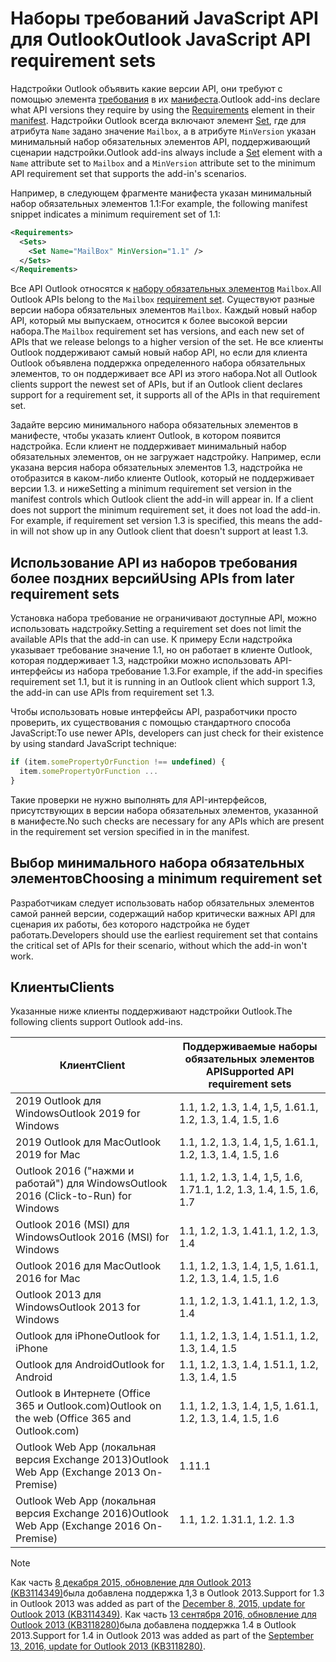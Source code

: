 # <a name="outlook-javascript-api-requirement-sets"></a><span data-ttu-id="54eef-101">Наборы требований JavaScript API для Outlook</span><span class="sxs-lookup"><span data-stu-id="54eef-101">Outlook JavaScript API requirement sets</span></span>

<span data-ttu-id="54eef-102">Надстройки Outlook объявить какие версии API, они требуют с помощью элемента [требования](/javascript/office/manifest/requirements) в их [манифеста](https://docs.microsoft.com/office/dev/add-ins/develop/add-in-manifests).</span><span class="sxs-lookup"><span data-stu-id="54eef-102">Outlook add-ins declare what API versions they require by using the [Requirements](/javascript/office/manifest/requirements) element in their [manifest](https://docs.microsoft.com/office/dev/add-ins/develop/add-in-manifests).</span></span> <span data-ttu-id="54eef-103">Надстройки Outlook всегда включают элемент [Set](/javascript/office/manifest/set), где для атрибута `Name` задано значение `Mailbox`, а в атрибуте `MinVersion` указан минимальный набор обязательных элементов API, поддерживающий сценарии надстройки.</span><span class="sxs-lookup"><span data-stu-id="54eef-103">Outlook add-ins always include a [Set](/javascript/office/manifest/set) element with a `Name` attribute set to `Mailbox` and a `MinVersion` attribute set to the minimum API requirement set that supports the add-in's scenarios.</span></span>

<span data-ttu-id="54eef-104">Например, в следующем фрагменте манифеста указан минимальный набор обязательных элементов 1.1:</span><span class="sxs-lookup"><span data-stu-id="54eef-104">For example, the following manifest snippet indicates a minimum requirement set of 1.1:</span></span>

```xml
<Requirements>
  <Sets>
    <Set Name="MailBox" MinVersion="1.1" />
  </Sets>
</Requirements>
```

<span data-ttu-id="54eef-105">Все API Outlook относятся к [набору обязательных элементов](https://docs.microsoft.com/office/dev/add-ins/develop/specify-office-hosts-and-api-requirements) `Mailbox`.</span><span class="sxs-lookup"><span data-stu-id="54eef-105">All Outlook APIs belong to the `Mailbox` [requirement set](https://docs.microsoft.com/office/dev/add-ins/develop/specify-office-hosts-and-api-requirements).</span></span> <span data-ttu-id="54eef-106">Существуют разные версии набора обязательных элементов `Mailbox`. Каждый новый набор API, который мы выпускаем, относится к более высокой версии набора.</span><span class="sxs-lookup"><span data-stu-id="54eef-106">The `Mailbox` requirement set has versions, and each new set of APIs that we release belongs to a higher version of the set.</span></span> <span data-ttu-id="54eef-107">Не все клиенты Outlook поддерживают самый новый набор API, но если для клиента Outlook объявлена поддержка определенного набора обязательных элементов, то он поддерживает все API из этого набора.</span><span class="sxs-lookup"><span data-stu-id="54eef-107">Not all Outlook clients support the newest set of APIs, but if an Outlook client declares support for a requirement set, it supports all of the APIs in that requirement set.</span></span>

<span data-ttu-id="54eef-p103">Задайте версию минимального набора обязательных элементов в манифесте, чтобы указать клиент Outlook, в котором появится надстройка. Если клиент не поддерживает минимальный набор обязательных элементов, он не загружает надстройку. Например, если указана версия набора обязательных элементов 1.3, надстройка не отобразится в каком-либо клиенте Outlook, который не поддерживает версии 1.3. и ниже</span><span class="sxs-lookup"><span data-stu-id="54eef-p103">Setting a minimum requirement set version in the manifest controls which Outlook client the add-in will appear in. If a client does not support the minimum requirement set, it does not load the add-in. For example, if requirement set version 1.3 is specified, this means the add-in will not show up in any Outlook client that doesn't support at least 1.3.</span></span>

## <a name="using-apis-from-later-requirement-sets"></a><span data-ttu-id="54eef-111">Использование API из наборов требования более поздних версий</span><span class="sxs-lookup"><span data-stu-id="54eef-111">Using APIs from later requirement sets</span></span>

<span data-ttu-id="54eef-112">Установка набора требование не ограничивают доступные API, можно использовать надстройку.</span><span class="sxs-lookup"><span data-stu-id="54eef-112">Setting a requirement set does not limit the available APIs that the add-in can use.</span></span> <span data-ttu-id="54eef-113">К примеру Если надстройка указывает требование значение 1.1, но он работает в клиенте Outlook, которая поддерживает 1.3, надстройки можно использовать API-интерфейсы из набора требование 1.3.</span><span class="sxs-lookup"><span data-stu-id="54eef-113">For example, if the add-in specifies requirement set 1.1, but it is running in an Outlook client which support 1.3, the add-in can use APIs from requirement set 1.3.</span></span>

<span data-ttu-id="54eef-114">Чтобы использовать новые интерфейсы API, разработчики просто проверить, их существования с помощью стандартного способа JavaScript:</span><span class="sxs-lookup"><span data-stu-id="54eef-114">To use newer APIs, developers can just check for their existence by using standard JavaScript technique:</span></span>

```js
if (item.somePropertyOrFunction !== undefined) {
  item.somePropertyOrFunction ...
}
```

<span data-ttu-id="54eef-115">Такие проверки не нужно выполнять для API-интерфейсов, присутствующих в версии набора обязательных элементов, указанной в манифесте.</span><span class="sxs-lookup"><span data-stu-id="54eef-115">No such checks are necessary for any APIs which are present in the requirement set version specified in in the manifest.</span></span>

## <a name="choosing-a-minimum-requirement-set"></a><span data-ttu-id="54eef-116">Выбор минимального набора обязательных элементов</span><span class="sxs-lookup"><span data-stu-id="54eef-116">Choosing a minimum requirement set</span></span>

<span data-ttu-id="54eef-117">Разработчикам следует использовать набор обязательных элементов самой ранней версии, содержащий набор критически важных API для сценария их работы, без которого надстройка не будет работать.</span><span class="sxs-lookup"><span data-stu-id="54eef-117">Developers should use the earliest requirement set that contains the critical set of APIs for their scenario, without which the add-in won't work.</span></span>

## <a name="clients"></a><span data-ttu-id="54eef-118">Клиенты</span><span class="sxs-lookup"><span data-stu-id="54eef-118">Clients</span></span>

<span data-ttu-id="54eef-119">Указанные ниже клиенты поддерживают надстройки Outlook.</span><span class="sxs-lookup"><span data-stu-id="54eef-119">The following clients support Outlook add-ins.</span></span>

| <span data-ttu-id="54eef-120">Клиент</span><span class="sxs-lookup"><span data-stu-id="54eef-120">Client</span></span> | <span data-ttu-id="54eef-121">Поддерживаемые наборы обязательных элементов API</span><span class="sxs-lookup"><span data-stu-id="54eef-121">Supported API requirement sets</span></span> |
| --- | --- |
| <span data-ttu-id="54eef-122">2019 Outlook для Windows</span><span class="sxs-lookup"><span data-stu-id="54eef-122">Outlook 2019 for Windows</span></span> | <span data-ttu-id="54eef-123">1.1, 1.2, 1.3, 1.4, 1,5, 1.6</span><span class="sxs-lookup"><span data-stu-id="54eef-123">1.1, 1.2, 1.3, 1.4, 1.5, 1.6</span></span> |
| <span data-ttu-id="54eef-124">2019 Outlook для Mac</span><span class="sxs-lookup"><span data-stu-id="54eef-124">Outlook 2019 for Mac</span></span> | <span data-ttu-id="54eef-125">1.1, 1.2, 1.3, 1.4, 1,5, 1.6</span><span class="sxs-lookup"><span data-stu-id="54eef-125">1.1, 1.2, 1.3, 1.4, 1.5, 1.6</span></span> |
| <span data-ttu-id="54eef-126">Outlook 2016 ("нажми и работай") для Windows</span><span class="sxs-lookup"><span data-stu-id="54eef-126">Outlook 2016 (Click-to-Run) for Windows</span></span> | <span data-ttu-id="54eef-127">1.1, 1.2, 1.3, 1.4, 1,5, 1.6, 1.7</span><span class="sxs-lookup"><span data-stu-id="54eef-127">1.1, 1.2, 1.3, 1.4, 1.5, 1.6, 1.7</span></span> |
| <span data-ttu-id="54eef-128">Outlook 2016 (MSI) для Windows</span><span class="sxs-lookup"><span data-stu-id="54eef-128">Outlook 2016 (MSI) for Windows</span></span> | <span data-ttu-id="54eef-129">1.1, 1.2, 1.3, 1.4</span><span class="sxs-lookup"><span data-stu-id="54eef-129">1.1, 1.2, 1.3, 1.4</span></span> |
| <span data-ttu-id="54eef-130">Outlook 2016 для Mac</span><span class="sxs-lookup"><span data-stu-id="54eef-130">Outlook 2016 for Mac</span></span> | <span data-ttu-id="54eef-131">1.1, 1.2, 1.3, 1.4, 1,5, 1.6</span><span class="sxs-lookup"><span data-stu-id="54eef-131">1.1, 1.2, 1.3, 1.4, 1.5, 1.6</span></span> |
| <span data-ttu-id="54eef-132">Outlook 2013 для Windows</span><span class="sxs-lookup"><span data-stu-id="54eef-132">Outlook 2013 for Windows</span></span> | <span data-ttu-id="54eef-133">1.1, 1.2, 1.3, 1.4</span><span class="sxs-lookup"><span data-stu-id="54eef-133">1.1, 1.2, 1.3, 1.4</span></span> |
| <span data-ttu-id="54eef-134">Outlook для iPhone</span><span class="sxs-lookup"><span data-stu-id="54eef-134">Outlook for iPhone</span></span> | <span data-ttu-id="54eef-135">1.1, 1.2, 1.3, 1.4, 1.5</span><span class="sxs-lookup"><span data-stu-id="54eef-135">1.1, 1.2, 1.3, 1.4, 1.5</span></span> |
| <span data-ttu-id="54eef-136">Outlook для Android</span><span class="sxs-lookup"><span data-stu-id="54eef-136">Outlook for Android</span></span> | <span data-ttu-id="54eef-137">1.1, 1.2, 1.3, 1.4, 1.5</span><span class="sxs-lookup"><span data-stu-id="54eef-137">1.1, 1.2, 1.3, 1.4, 1.5</span></span> |
| <span data-ttu-id="54eef-138">Outlook в Интернете (Office 365 и Outlook.com)</span><span class="sxs-lookup"><span data-stu-id="54eef-138">Outlook on the web (Office 365 and Outlook.com)</span></span> | <span data-ttu-id="54eef-139">1.1, 1.2, 1.3, 1.4, 1,5, 1.6</span><span class="sxs-lookup"><span data-stu-id="54eef-139">1.1, 1.2, 1.3, 1.4, 1.5, 1.6</span></span> |
| <span data-ttu-id="54eef-140">Outlook Web App (локальная версия Exchange 2013)</span><span class="sxs-lookup"><span data-stu-id="54eef-140">Outlook Web App (Exchange 2013 On-Premise)</span></span> | <span data-ttu-id="54eef-141">1.1</span><span class="sxs-lookup"><span data-stu-id="54eef-141">1.1</span></span> |
| <span data-ttu-id="54eef-142">Outlook Web App (локальная версия Exchange 2016)</span><span class="sxs-lookup"><span data-stu-id="54eef-142">Outlook Web App (Exchange 2016 On-Premise)</span></span> | <span data-ttu-id="54eef-p105">1.1, 1.2. 1.3</span><span class="sxs-lookup"><span data-stu-id="54eef-p105">1.1, 1.2. 1.3</span></span> |

> [!NOTE]
> <span data-ttu-id="54eef-145">Как часть [8 декабря 2015, обновление для Outlook 2013 (KB3114349)](https://support.microsoft.com/kb/3114349)была добавлена поддержка 1,3 в Outlook 2013.</span><span class="sxs-lookup"><span data-stu-id="54eef-145">Support for 1.3 in Outlook 2013 was added as part of the [December 8, 2015, update for Outlook 2013 (KB3114349)](https://support.microsoft.com/kb/3114349).</span></span> <span data-ttu-id="54eef-146">Как часть [13 сентября 2016, обновление для Outlook 2013 (KB3118280)](https://support.microsoft.com/help/3118280)была добавлена поддержка 1.4 в Outlook 2013.</span><span class="sxs-lookup"><span data-stu-id="54eef-146">Support for 1.4 in Outlook 2013 was added as part of the [September 13, 2016, update for Outlook 2013 (KB3118280)](https://support.microsoft.com/help/3118280).</span></span>
